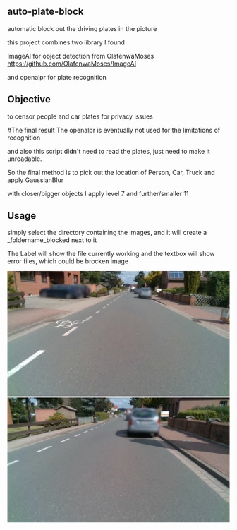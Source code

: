 ## auto-plate-block
automatic block out the driving plates in the picture

this project combines two library I found

ImageAI for object detection from OlafenwaMoses
https://github.com/OlafenwaMoses/ImageAI

and openalpr for plate recognition

## Objective
to censor people and car plates for privacy issues

#The final result
The openalpr is eventually not used for the limitations of recognition

and also this script didn't need to read the plates, just need to make it unreadable.

So the final method is to pick out the location of Person, Car, Truck and apply GaussianBlur 

with closer/bigger objects I apply level 7 and further/smaller 11

## Usage
simply select the directory containing the images, and it will create a _foldername_blocked next to it

The Label will show the file currently working and the textbox will show error files, which could be brocken image

![images/0717_005-1172.jpg](https://github.com/soarwing52/Blur_for_Privacy/blob/master/image/0717_005-1172.jpg)
![image2](https://github.com/soarwing52/Blur_for_Privacy/blob/master/image/0717_005-1217.jpg)
